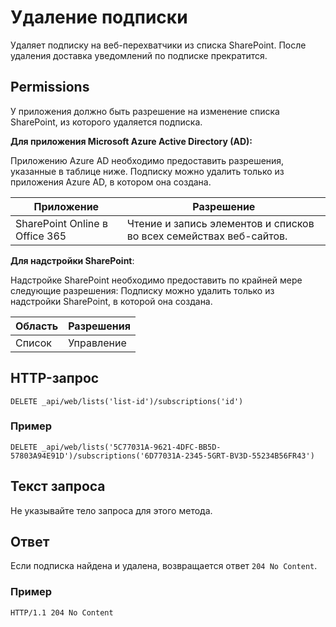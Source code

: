 # <a name="delete-a-subscription"></a>Удаление подписки

Удаляет подписку на веб-перехватчики из списка SharePoint. После удаления доставка уведомлений по подписке прекратится.

## <a name="permissions"></a>Permissions

У приложения должно быть разрешение на изменение списка SharePoint, из которого удаляется подписка.

**Для приложения Microsoft Azure Active Directory (AD):**

Приложению Azure AD необходимо предоставить разрешения, указанные в таблице ниже. Подписку можно удалить только из приложения Azure AD, в котором она создана.

Приложение | Разрешение 
------------|------------
SharePoint Online в Office 365|Чтение и запись элементов и списков во всех семействах веб-сайтов.

**Для надстройки SharePoint**:

Надстройке SharePoint необходимо предоставить по крайней мере следующие разрешения: Подписку можно удалить только из надстройки SharePoint, в которой она создана.

Область | Разрешения 
------|------------
Список|Управление

## <a name="http-request"></a>HTTP-запрос

```
DELETE _api/web/lists('list-id')/subscriptions('id')
```

### <a name="example"></a>Пример

```http
DELETE _api/web/lists('5C77031A-9621-4DFC-BB5D-57803A94E91D')/subscriptions('6D77031A-2345-5GRT-BV3D-55234B56FR43')
```

## <a name="request-body"></a>Текст запроса

Не указывайте тело запроса для этого метода.

## <a name="response"></a>Ответ

Если подписка найдена и удалена, возвращается ответ `204 No Content`.

### <a name="example"></a>Пример

```http
HTTP/1.1 204 No Content
```
